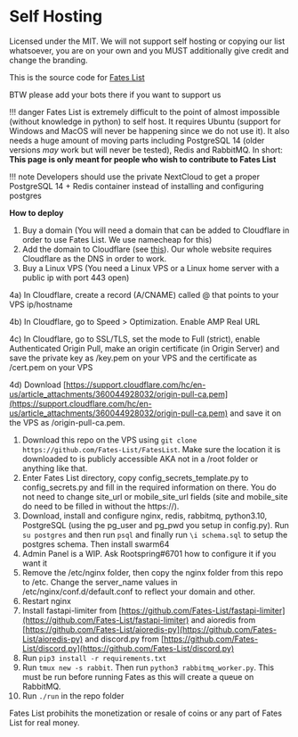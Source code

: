 # Self Hosting

Licensed under the MIT. We will not support self hosting or copying our list whatsoever, you are on your own and you MUST additionally give credit and change the branding.

This is the source code for [Fates List](https://fateslist.xyz/)

BTW please add your bots there if you want to support us

!!! danger
    Fates List is extremely difficult to the point of almost impossible (without knowledge in python) to self host. It requires Ubuntu (support for Windows and MacOS will never be happening since we do not use it). It also needs a huge amount of moving parts including PostgreSQL 14 (older versions *may* work but will never be tested), Redis and RabbitMQ. In short: **This page is only meant for people who wish to contribute to Fates List**

!!! note
    Developers should use the private NextCloud to get a proper PostgreSQL 14 + Redis container instead of installing and configuring postgres

**How to deploy**

1. Buy a domain (You will need a domain that can be added to Cloudflare in order to use Fates List. We use namecheap for this)
2. Add the domain to Cloudflare (see [this](https://support.cloudflare.com/hc/en-us/articles/201720164-Creating-a-Cloudflare-account-and-adding-a-website)). Our whole website requires Cloudflare as the DNS in order to work.
3. Buy a Linux VPS (You need a Linux VPS or a Linux home server with a public ip with port 443 open)

4a) In Cloudflare, create a record (A/CNAME) called @ that points to your VPS ip/hostname

4b) In Cloudflare, go to Speed &gt; Optimization. Enable AMP Real URL

4c) In Cloudflare, go to SSL/TLS, set the mode to Full (strict), enable Authenticated Origin Pull, make an origin certificate (in Origin Server) and save the private key as /key.pem on your VPS and the certificate as /cert.pem on your VPS

4d) Download [https://support.cloudflare.com/hc/en-us/article_attachments/360044928032/origin-pull-ca.pem](https://support.cloudflare.com/hc/en-us/article_attachments/360044928032/origin-pull-ca.pem) and save it on the VPS as /origin-pull-ca.pem.

1. Download this repo on the VPS using `git clone https://github.com/Fates-List/FatesList`. Make sure the location it is downloaded to is publicly accessible AKA not in a /root folder or anything like that.
2. Enter Fates List directory, copy config_secrets_template.py to config_secrets.py and fill in the required information on there. You do not need to change site_url or mobile_site_url fields (site and mobile_site do need to be filled in without the https://). 
3. Download, install and configure nginx, redis, rabbitmq, python3.10, PostgreSQL (using the pg_user and pg_pwd you setup in config.py). Run `su postgres` and then run `psql` and finally run  `\i schema.sql` to setup the postgres schema. Then install swarm64
4. Admin Panel is a WIP. Ask Rootspring#6701 how to configure it if you want it
5. Remove the /etc/nginx folder, then copy the nginx folder from this repo to /etc. Change the server_name values in /etc/nginx/conf.d/default.conf to reflect your domain and other.
6. Restart nginx
7. Install fastapi-limiter from [https://github.com/Fates-List/fastapi-limiter](https://github.com/Fates-List/fastapi-limiter) and aioredis from [https://github.com/Fates-List/aioredis-py](https://github.com/Fates-List/aioredis-py) and discord.py from [https://github.com/Fates-List/discord.py](https://github.com/Fates-List/discord.py)
8. Run `pip3 install -r requirements.txt`
9. Run `tmux new -s rabbit`. Then run `python3 rabbitmq_worker.py`. This must be run before running Fates as this will create a queue on RabbitMQ.
10. Run `./run` in the repo folder


Fates List probihits the monetization or resale of coins or any part of Fates List for real money.
